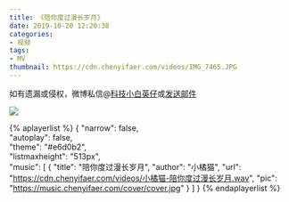 ```yaml
---
title: 《陪你度过漫长岁月》
date: 2019-10-20 12:20:38
categories:
- 视频
tags:
- MV
thumbnail: https://cdn.chenyifaer.com/videos/IMG_7465.JPG
---
```


如有遗漏或侵权，微博私信@<a href="https://weibo.com/kjxbyz" target="_blank">科技小白英仔</a>或<a href="mailto:me@chenyifaer.com" target="_blank">发送邮件</a>

![](https://cdn.chenyifaer.com/videos/IMG_7465.JPG)

<!--more-->

{% aplayerlist %}
{
    "narrow": false,                          
    "autoplay": false,                         
    "theme": "#e6d0b2",	  
    "listmaxheight": "513px",                    
    "music": [
        {
            "title": "陪你度过漫长岁月",
            "author": "小橘猫",
            "url": "https://cdn.chenyifaer.com/videos/小橘猫-陪你度过漫长岁月.wav",
            "pic": "https://music.chenyifaer.com/cover/cover.jpg"
        }
    ]
}
{% endaplayerlist %}
